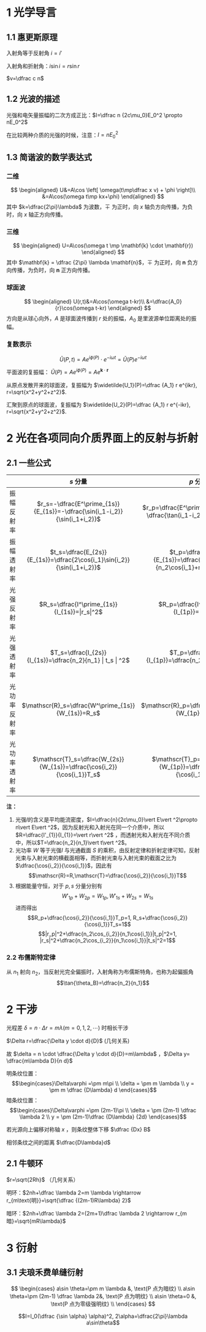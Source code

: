 # 1 光学导言

## 1.1 惠更斯原理

入射角等于反射角 $i=i'$

入射角和折射角：$i\sin i=r \sin r$

$v=\dfrac c n$

## 1.2 光波的描述

光强和电矢量振幅的二次方成正比：$I=\dfrac n {2c\mu_0}E_0^2 \propto nE_0^2$

在比较两种介质的光强的时候，注意：$I=nE_0^2$

## 1.3 简谐波的数学表达式

### 二维

$$
\begin{aligned}
U&=A\cos \left[ \omega(t\mp\dfrac x v) + \phi \right]\\
&=A\cos(\omega t\mp kx+\phi)
\end{aligned}
$$
其中 $k=\dfrac{2\pi}\lambda$ 为波数，$\mp$ 为正时，向 $x$ 轴负方向传播，为负时，向 $x$ 轴正方向传播。

### 三维

$$
\begin{aligned}
U=A\cos(\omega t \mp \mathbf{k} \cdot \mathbf{r})
\end{aligned}
$$
其中  $\mathbf{k} = \dfrac {2\pi} \lambda \mathbf{n}$，$\mp$ 为正时，向 $\mathbf{n}$ 负方向传播，为负时，向 $\mathbf{n}$ 正方向传播。

### 球面波

$$
\begin{aligned}
U(r,t)&=A\cos(\omega t-kr)\\
&=\dfrac{A_0}{r}\cos(\omega t-kr)
\end{aligned}
$$
方向是从球心向外，$A$ 是球面波传播到 $r$ 处的振幅，$A_0$ 是里波源单位距离处的振幅。

### 复数表示

$$\widetilde{U}(P,t)=Ae^{i\phi(P)} \cdot e^{-i\omega t} = \widetilde{U}(P)e^{-i\omega t}$$

平面波的复振幅： $\widetilde{U}(P)=Ae^{i\phi(P)}=Ae^{\mathbf{k}\cdot\mathbf{r}}$

从原点发散开来的球面波，复振幅为 $\widetilde{U_1}(P)=\dfrac {A_1} r e^{ikr}, r=\sqrt{x^2+y^2+z^2}$.

汇聚到原点的球面波，复振幅为 $\widetilde{U_2}(P)=\dfrac {A_1} r e^{-ikr}, r=\sqrt{x^2+y^2+z^2}$.


# 2 光在各项同向介质界面上的反射与折射

## 2.1 一些公式

|              |                                                                  $s$ 分量                                                                  |                                   $p$ 分量                                    |
| ------------ |:------------------------------------------------------------------------------------------------------------------------------------------:|:-----------------------------------------------------------------------------:|
| 振幅反射率   |                                    $r_s=-\dfrac{E^\prime_{1s}}{E_{1s}}=-\dfrac{\sin(i_1-i_2)}{\sin(i_1+i_2)}$                                     |      $r_p=\dfrac{E^\prime_{1p}}{E_{1p}}=-\dfrac{\tan(i_1-i_2)}{\sin(i_1+i_2)}$      |
| 振幅透射率   |                                  $t_s=\dfrac{E_{2s}}{E_{1s}}=\dfrac{2\cos{i_1}\sin{i_2}}{\sin(i_1+i_2)}$                                   | $t_p=\dfrac{E_{2s}}{E_{1s}}=\dfrac{2n_1\cos{i_1}}{n_2\cos{i_1}+n_1\cos{i_2}}$ | 
| 光强反射率   |                                                  $R_s=\dfrac{I^\prime_{1s}}{I_{1s}}=\|r_s\|^2$                                                   |                    $R_p=\dfrac{I^\prime_{1p}}{I_{1p}}=\|r_p\|^2$                    |
| 光强透射率   | $T_s=\dfrac{I_{2s}}{I_{1s}}=\dfrac{n_2}{n_1}              \|                                  t_s                                   \| ^2$ |          $T_p=\dfrac{I_{2p}}{I_{1p}}=\dfrac{n_2}{n_1} \| t_p \| ^2$           |
| 光功率反射率 |                                                $\mathscr{R}_s=\dfrac{W^\prime_{1s}}{W_{1s}}=R_s$                                                 |                  $\mathscr{R}_p=\dfrac{W^\prime_{1p}}{W_{1p}}=R_p$                  |
| 光功率透射率 |                                   $\mathscr{T}_s=\dfrac{W_{2s}}{W_{1s}}=\dfrac{\cos{i_2}}{\cos{i_1}}T_s$                                   |    $\mathscr{T}_p=\dfrac{W_{2p}}{W_{1p}}=\dfrac{\cos{i_2}}{\cos{i_1}}T_p$     |


**注：**
1. 光强$I$的含义是平均能流密度，$I=\dfrac{n}{2c\mu_0}\vert E\vert ^2\propto n\vert E\vert ^2$，因为反射光和入射光在同一个介质中，所以$R=\dfrac{I'_{1}}{I_{1}}=\vert r\vert ^2$ ，而透射光和入射光在不同介质中，所以$T=\dfrac{n_2}{n_1}\vert t\vert ^2$。
2. 光功率 $W$ 等于光强$I$ 与光通截面 $S$ 的乘积，由反射定律和折射定律可知，反射光束与入射光束的横截面相等，而折射光束与入射光束的截面之比为 $\dfrac{\cos{i_2}}{\cos{i_1}}$，因此有 $$\mathscr{R}=R,\mathscr{T}=\dfrac{\cos{i_2}}{\cos{i_1}}T$$
3. 根据能量守恒，对于 $p, s$ 分量分别有$$W'_{1p}+W_{2p}=W_{1p}, {W'_{1s}+W_{2s}=W_{1s}}$$ 进而得出$$R_p+\dfrac{\cos{i_2}}{\cos{i_1}}T_p=1, R_s+\dfrac{\cos{i_2}}{\cos{i_1}}T_s=1$$ $$|r_p|^2+\dfrac{n_2\cos_{i_2}}{n_1\cos{i_1}}|t_p|^2=1, |r_s|^2+\dfrac{n_2\cos_{i_2}}{n_1\cos{i_1}}|t_s|^2=1$$
### 2.2 布儒斯特定律

从 $n_1$ 射向 $n_2$，当反射光完全偏振时，入射角称为布儒斯特角，也称为起偏振角$$\tan{\theta_B}=\dfrac{n_2}{n_1}$$
# 2 干涉

光程差 $\delta=n \cdot \Delta r = m \lambda (m=0,1,2,\cdots)$ 时相长干涉

$\Delta r=\dfrac{\Delta y \cdot d}{D}$ (几何关系)

故 $\delta = n \cdot \dfrac{\Delta y \cdot d}{D}=m\lambda$ ，$\Delta y= \dfrac{m\lambda D}{n d}$ 



明条纹位置： $$\begin{cases}\Delta\varphi =\pm m\pi \\ \delta = \pm m \lambda \\ y = \pm m \dfrac {D\lambda} d \end{cases}$$
暗条纹位置：$$\begin{cases}\Delta\varphi =\pm (2m-1)\pi \\ \delta = \pm (2m-1) \dfrac \lambda 2 \\ y = \pm (2m-1)\dfrac {D\lambda} {2d} \end{cases}$$

若光源向上偏移对称轴 $x$ ，则条纹整体下移 $\dfrac {Dx} B$


相邻条纹之间的距离 $\dfrac{D\lambda}d$

## 2.1 牛顿环

$r=\sqrt{2Rh}$ （几何关系）

明环：$2nh+\dfrac \lambda 2=m \lambda \rightarrow r_{m\text{明}}=\sqrt{\dfrac {(2m-1)R\lambda} 2}$

暗环：$2nh+\dfrac \lambda 2=(2m+1)\dfrac \lambda 2 \rightarrow r_{m暗}=\sqrt{mR\lambda}$


# 3 衍射

## 3.1 夫琅禾费单缝衍射

$$
\begin{cases}
a\sin \theta=\pm m \lambda &, \text{P 点为暗纹} \\
a\sin \theta=\pm (2m-1) \dfrac \lambda 2&, \text{P 点为明纹} \\
a\sin \theta=0 &, \text{P 点为零级强明纹} \\
\end{cases}
$$

$$I=I_0(\dfrac {\sin \alpha} \alpha)^2, 2\alpha=\dfrac{2\pi}\lambda a\sin\theta$$
